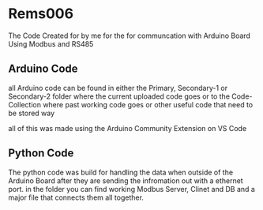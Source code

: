 # Rems006
The Code Created for by me for the for communcation with Arduino Board Using Modbus and RS485


## Arduino Code
all Arduino code can be found in either the Primary, Secondary-1 or Secondary-2 folder where the current uploaded code goes or to the Code-Collection where past working code goes or other useful code that need to be stored way

all of this was made using the Arduino Community Extension on VS Code

## Python Code
The python code was build for handling the data when outside of the Arduino Board after they are sending the infromation out with a ethernet port. in the folder you can find working Modbus Server, Clinet and DB and a major file that connects them all together.